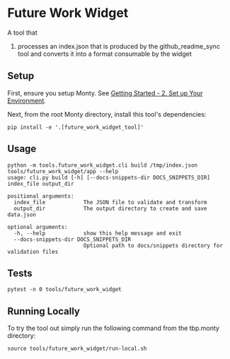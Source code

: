 # Future Work Widget

A tool that

1. processes an index.json that is produced by the github_readme_sync tool and converts it into a format consumable by the widget

## Setup

First, ensure you setup Monty. See [Getting Started - 2. Set up Your Environment](https://thousandbrainsproject.readme.io/docs/getting-started#2-set-up-your-environment).

Next, from the root Monty directory, install this tool's dependencies:

```
pip install -e '.[future_work_widget_tool]'
```

## Usage

```
python -m tools.future_work_widget.cli build /tmp/index.json tools/future_work_widget/app --help
usage: cli.py build [-h] [--docs-snippets-dir DOCS_SNIPPETS_DIR] index_file output_dir

positional arguments:
  index_file            The JSON file to validate and transform
  output_dir            The output directory to create and save data.json

optional arguments:
  -h, --help            show this help message and exit
  --docs-snippets-dir DOCS_SNIPPETS_DIR
                        Optional path to docs/snippets directory for validation files
```


## Tests

```
pytest -n 0 tools/future_work_widget
```

## Running Locally

To try the tool out simply run the following command from the tbp.monty directory:

```
source tools/future_work_widget/run-local.sh
```